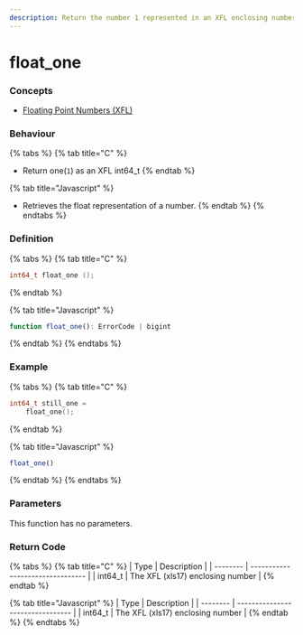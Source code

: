 ```yaml
---
description: Return the number 1 represented in an XFL enclosing number
---
```


# float\_one

### Concepts

* [Floating Point Numbers (XFL)](../../../concepts/floating-point-numbers-xfl.md)

### Behaviour

{% tabs %}
{% tab title="C" %}
* Return one(`1`) as an XFL int64\_t
{% endtab %}

{% tab title="Javascript" %}
* Retrieves the float representation of a number.
{% endtab %}
{% endtabs %}



### Definition

{% tabs %}
{% tab title="C" %}
```c
int64_t float_one ();
```
{% endtab %}

{% tab title="Javascript" %}
```javascript
function float_one(): ErrorCode | bigint
```
{% endtab %}
{% endtabs %}



### Example

{% tabs %}
{% tab title="C" %}
```c
int64_t still_one =
    float_one();
```


{% endtab %}

{% tab title="Javascript" %}
```javascript
float_one()
```
{% endtab %}
{% endtabs %}



### Parameters

This function has no parameters.

### Return Code

{% tabs %}
{% tab title="C" %}
| Type     | Description                      |
| -------- | -------------------------------- |
| int64\_t | The XFL (xls17) enclosing number |
{% endtab %}

{% tab title="Javascript" %}
| Type     | Description                      |
| -------- | -------------------------------- |
| int64\_t | The XFL (xls17) enclosing number |
{% endtab %}
{% endtabs %}

